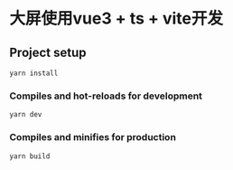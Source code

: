 # 大屏使用vue3 + ts + vite开发

## Project setup
```
yarn install
```

### Compiles and hot-reloads for development
```
yarn dev
```

### Compiles and minifies for production
```
yarn build
```

